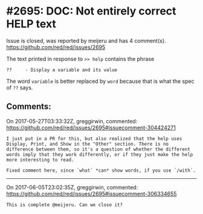 
#2695: DOC: Not entirely correct HELP text
================================================================================
Issue is closed, was reported by meijeru and has 4 comment(s).
<https://github.com/red/red/issues/2695>

The text printed in response to `>> help` contains the phrase
```
??     - Display a variable and its value
```
The word `variable` is better replaced by `word` because that is what the spec of `??` says.


Comments:
--------------------------------------------------------------------------------

On 2017-05-27T03:33:32Z, greggirwin, commented:
<https://github.com/red/red/issues/2695#issuecomment-304424271>

    I just put in a PR for this, but also realized that the help uses Display, Print, and Show in the "Other" section. There is no difference between them, so it's a question of whether the different words imply that they work differently, or if they just make the help more interesting to read. 
    
    Fixed comment here, since `what` *can* show words, if you use `/with`.

--------------------------------------------------------------------------------

On 2017-06-05T23:02:35Z, greggirwin, commented:
<https://github.com/red/red/issues/2695#issuecomment-306334655>

    This is complete @meijeru. Can we close it?

